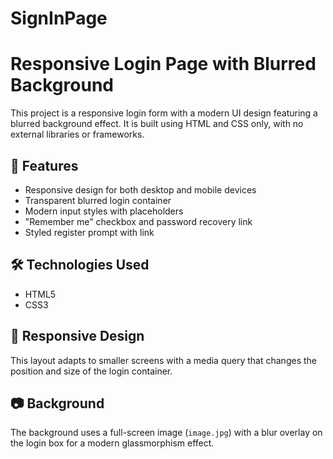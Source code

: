 # SignInPage

# Responsive Login Page with Blurred Background
This project is a responsive login form with a modern UI design featuring a blurred background effect. It is built using HTML and CSS only, with no external libraries or frameworks.

## 📁 Features
- Responsive design for both desktop and mobile devices
- Transparent blurred login container
- Modern input styles with placeholders
- "Remember me" checkbox and password recovery link
- Styled register prompt with link

## 🛠️ Technologies Used
- HTML5
- CSS3

## 📱 Responsive Design
This layout adapts to smaller screens with a media query that changes the position and size of the login container.

## 📷 Background
The background uses a full-screen image (`image.jpg`) with a blur overlay on the login box for a modern glassmorphism effect.



